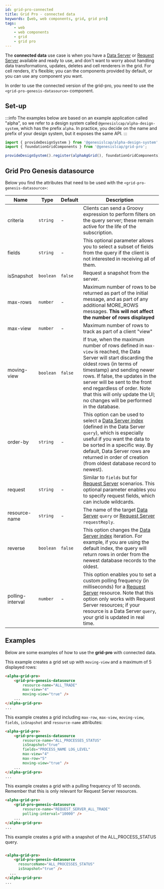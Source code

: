 ```yaml
---
id: grid-pro-connected
title: Grid Pro - connected data
keywords: [web, web components, grid, grid pro]
tags:
    - web
    - web components
    - grid
    - grid pro
---
```


The **connected data** use case is when you have a [Data Server](../../../../../server/data-server/introduction/) or [Request Server](../../../../../server/request-server/introduction/) available and ready to use, and don't want to worry about handling data transformations, updates, deletes and cell renderers in the grid. For cell renders, it's flexible; you can the components provided by default, or you can use any component you want.

In order to use the connected version of the grid-pro, you need to use the `<grid-pro-genesis-datasource>` component.

## Set-up

:::info
The examples below are based on an example application called "alpha", so we refer to a design system called `@genesislcap/alpha-design-system`, which has the prefix `alpha`. In practice, you decide on the name and prefix of your design system, but it exposes the same API.
:::

```ts
import { provideDesignSystem } from '@genesislcap/alpha-design-system';
import { foundationGridComponents } from '@genesislcap/grid-pro';

provideDesignSystem().register(alphaAgGrid(), foundationGridComponents);
```

## Grid Pro Genesis datasource

Below you find the attributes that need to be used with the `<grid-pro-genesis-datasource>`: 

|Name|Type|Default|Description|
|----|----|-------|-----------|
|criteria|`string`| - |Clients can send a Groovy expression to perform filters on the query server; these remain active for the life of the subscription.|
|fields| `string` | - | This optional parameter allows you to select a subset of fields from the query if the client is not interested in receiving all of them. |
|isSnapshot| `boolean` | `false` | Request a snapshot from the server. |
|max-rows| `number` | - | Maximum number of rows to be returned as part of the initial message, and as part of any additional MORE_ROWS messages. **This will not affect the number of rows displayed**|
|max-view| `number` | - | Maximum number of rows to track as part of a client "view" |
|moving-view| `boolean` | `false` | If true, when the maximum number of rows defined in `max-view` is reached, the Data Server will start discarding the oldest rows (in terms of timestamp) and sending newer rows. If false, the updates in the server will be sent to the front end regardless of order. Note that this will only update the UI; no changes will be performed in the database.|
|order-by| `string` | - | This option can be used to select a [Data Server index](../../../../../database/data-types/index-entities/) (defined in the Data Server `query`), which is especially useful if you want the data to be sorted in a specific way. By default, Data Server rows are returned in order of creation (from oldest database record to newest).|
|request| `string` | - | Similar to `fields` but for [Request Server](../../../../../server/request-server/introduction/) scenarios. This optional parameter enables you to specify request fields, which can include wildcards.|
|resource-name| `string` | - | The name of the target [Data Server](../../../../../server/data-server/introduction/) `query` or [Request Server](../../../../../server/request-server/introduction/) `requestReply`. |
| reverse | `boolean` | `false` | This option changes the [Data Server index](../../../../../database/data-types/index-entities/) iteration. For example, if you are using the default index, the query will return rows in order from the newest database records to the oldest.|
| polling-interval | `number` | - | This option enables you to set a custom polling frequency (in milliseconds) for a [Request Server](../../../../../server/request-server/introduction/) resource. Note that this option only works with Request Server resources; if your resource is a Data Server `query`, your grid is updated in real time. |

## Examples

Below are some examples of how to use the **grid-pro** with connected data. 

This example creates a grid set up with `moving-view` and a maximum of 5 displayed rows:

```html title="Example 1"
<alpha-grid-pro>
    <grid-pro-genesis-datasource 
        resource-name="ALL_TRADE"
        max-view="4"
        moving-view="true" />
    ...
</alpha-grid-pro>
...
```

This example creates a grid including `max-row`, `max-view`, `moving-view`, `fields`, `isSnapshot` and `resource-name` attributes:

```html title="Example 2"
<alpha-grid-pro>
    <grid-pro-genesis-datasource 
        resource-name="ALL_PROCESSES_STATUS" 
        isSnapshot="true" 
        fields="PROCESS_NAME LOG_LEVEL" 
        max-view="4"
        max-row="5"
        moving-view="true" />
    ...
</alpha-grid-pro>
...
```

This example creates a grid with a pulling frequency of 10 seconds. Remember that this is only relevant for Request Server resources.

```html title="Example 3"
<alpha-grid-pro>
    <grid-pro-genesis-datasource 
        resource-name="REQUEST_SERVER_ALL_TRADE"
        polling-interval="10000" />
    ...
</alpha-grid-pro>
...
```

This example creates a grid with a snapshot of the ALL_PROCESS_STATUS query.

```html title="Example 4"

<alpha-grid-pro>
    <grid-pro-genesis-datasource 
      resourceName="ALL_PROCESSES_STATUS" 
      isSnapshot="true" />
  ...
</alpha-grid-pro>
...
